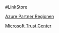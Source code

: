 #LinkStore

[Azure Partner Regionen](https://docs.microsoft.com/de-de/azure/best-practices-availability-paired-regions)

[Microsoft Trust Center](https://www.microsoft.com/de-de/trust-center?rtc=1)